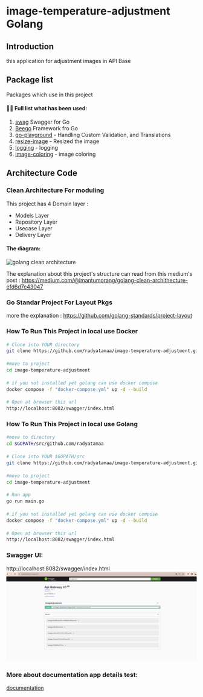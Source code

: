 # image-temperature-adjustment Golang

## Introduction
this application for adjustment images in API Base
## Package list

Packages which use in this project

#### 👨‍💻 Full list what has been used:
1. [swag](https://github.com/swaggo/swag) Swagger for Go<br/>
2. [Beego](https://github.com/beego/beego) Framework fro Go<br/>
3. [go-playground](https://github.com/go-playground) - Handling Custom Validation, and Translations
4. [resize-image](https://github.com/nfnt/resize) - Resized the image
5. [logging](go.uber.org/zap) - logging
6. [image-coloring](https://go.dev/blog/image) - image coloring

## Architecture Code
### Clean Architecture For moduling
This project has  4 Domain layer :

 * Models Layer
 * Repository Layer
 * Usecase Layer  
 * Delivery Layer

#### The diagram:

![golang clean architecture](https://github.com/bxcodec/go-clean-arch/raw/master/clean-arch.png)

The explanation about this project's structure  can read from this medium's post : https://medium.com/@imantumorang/golang-clean-archithecture-efd6d7c43047

### Go Standar Project For Layout Pkgs
more the explanation : https://github.com/golang-standards/project-layout

### How To Run This Project in local use Docker

```bash
# Clone into YOUR directory
git clone https://github.com/radyatamaa/image-temperature-adjustment.git

#move to project
cd image-temperature-adjustment

# if you not installed yet golang can use docker compose 
docker compose -f "docker-compose.yml" up -d --build

# Open at browser this url
http://localhost:8082/swagger/index.html
```

### How To Run This Project in local use Golang

```bash
#move to directory
cd $GOPATH/src/github.com/radyatamaa

# Clone into YOUR $GOPATH/src
git clone https://github.com/radyatamaa/image-temperature-adjustment.git

#move to project
cd image-temperature-adjustment

# Run app 
go run main.go

# if you not installed yet golang can use docker compose 
docker compose -f "docker-compose.yml" up -d --build

# Open at browser this url
http://localhost:8082/swagger/index.html
```


### Swagger UI:
http://localhost:8082/swagger/index.html
![swagger-image](https://github.com/radyatamaa/image-temperature-adjustment/blob/dev/swagger-image.png)

### More about documentation app details test:
[documentation](https://github.com/radyatamaa/image-temperature-adjustment/blob/dev/document-test-cases-result.pdf)
